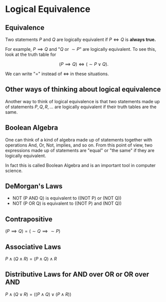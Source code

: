 # Logical Equivalence

## Equivalence

Two statements $P$ and $Q$ are logically equivalent if $P\iff Q$ is **always true.**

For example, $P\implies Q$ and "$Q$ or $\sim P$" are logically equivalent.  To see this,
look at the truth table for

$$
(P\implies Q) \iff (\sim P \vee Q).
$$

We can write "=" instead of $\iff$ in these situations.

## Other ways of thinking about logical equivalence

Another way to think of logical equivalence is that two statements made up of statements
$P, Q, R,\ldots$ are logically equivalent if their truth tables are the same.  

## Boolean Algebra

One can think of a kind of algebra made up of statements together with operations And, Or, Not,
implies, and so on.  From this point of view, two expressions made up of statements are "equal"
or "the same" if they are logically equivalent.

In fact this is called Boolean Algebra and is an important tool in computer science.

## DeMorgan's Laws

- NOT (P AND Q) is equivalent to ((NOT P) or (NOT Q))
- NOT (P OR Q) is equivalent to ((NOT P) and (NOT Q))

## Contrapositive
$(P\implies Q)=(\sim Q \implies \sim P)$


## Associative Laws

$P\wedge (Q\wedge R) = (P\wedge Q)\wedge R$


## Distributive Laws for AND over OR or OR over AND

$P\wedge (Q\vee R)=((P\wedge Q)\vee (P\wedge R))$





